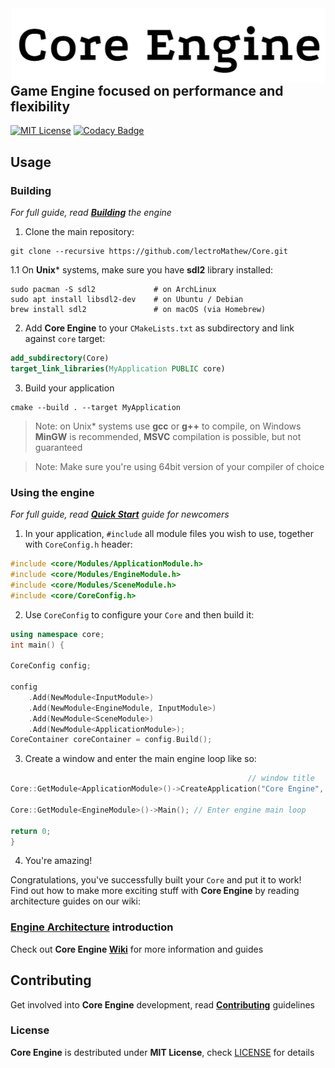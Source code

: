 <img alt="Core Engine" height=120 align="right" valign="middle" src="CoreLogo.png">

## Game Engine focused on performance and flexibility

[![MIT License](https://img.shields.io/badge/license-MIT-green.svg)](https://opensource.org/licenses/MIT)
[![Codacy Badge](https://app.codacy.com/project/badge/Grade/358e19c958144c918940a8f1a1ad7f6f)](https://www.codacy.com/gh/lectroMathew/Core/dashboard?utm_source=github.com&amp;utm_medium=referral&amp;utm_content=lectroMathew/Core&amp;utm_campaign=Badge_Grade)

## Usage

### Building 
_For full guide, read **[Building](https://github.com/lectroMathew/Core/wiki/Building-Core-Engine)** the engine_
1. Clone the main repository:
```
git clone --recursive https://github.com/lectroMathew/Core.git
```
1.1 On **Unix*** systems, make sure you have **sdl2** library installed:
```
sudo pacman -S sdl2             # on ArchLinux
sudo apt install libsdl2-dev    # on Ubuntu / Debian
brew install sdl2               # on macOS (via Homebrew)
```
2. Add **Core Engine** to your `CMakeLists.txt` as subdirectory and link against `core` target:
```cmake
add_subdirectory(Core)
target_link_libraries(MyApplication PUBLIC core)
```
3. Build your application
```
cmake --build . --target MyApplication
```
> Note: on Unix* systems use **gcc** or **g++** to compile, on Windows **MinGW** is recommended, 
> **MSVC** compilation is possible, but not guaranteed
 
> Note: Make sure you're using 64bit version of your compiler of choice


### Using the engine
_For full guide, read **[Quick Start](https://github.com/lectroMathew/Core/wiki/Quick-Start-guide)** guide for newcomers_
1. In your application, `#include` all module files you wish to use, together with `CoreConfig.h` header:
````c++
#include <core/Modules/ApplicationModule.h>
#include <core/Modules/EngineModule.h>
#include <core/Modules/SceneModule.h>
#include <core/CoreConfig.h>
````
2. Use `CoreConfig` to configure your `Core` and then build it:
```c++
using namespace core;
int main() {
    
CoreConfig config;

config
    .Add(NewModule<InputModule>)
    .Add(NewModule<EngineModule, InputModule>)
    .Add(NewModule<SceneModule>)
    .Add(NewModule<ApplicationModule>);
CoreContainer coreContainer = config.Build();
```
3. Create a window and enter the main engine loop like so:
```c++
                                                     // window title     x, y, w,    h
Core::GetModule<ApplicationModule>()->CreateApplication("Core Engine", { 0, 0, 1280, 720 });

Core::GetModule<EngineModule>()->Main(); // Enter engine main loop

return 0;
}
```
4. You're amazing!   

Congratulations, you've successfully built your `Core` and put it to work!   
Find out how to make more exciting stuff with **Core Engine** by reading architecture guides on our wiki:

### **[Engine Architecture](https://github.com/lectroMathew/Core/wiki/Architecture)** introduction

Check out **Core Engine [Wiki](https://github.com/lectroMathew/Core/wiki)** for more information and guides

## Contributing
Get involved into **Core Engine** development, read **[Contributing](https://github.com/lectroMathew/Core/wiki/Contributing)** guidelines

### License
**Core Engine** is destributed under **MIT License**, check [LICENSE](LICENSE) for details

<br>
<br>